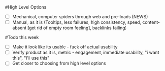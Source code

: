 #High Level Options
- [ ] Mechanical, computer spiders through web and pre-loads (NEWS)
- [ ] Manual, as it is (Tooltips, less failures, high consistency, speed, content-absent [get rid of empty room feeling], backlinks failing)

#Todo this week
- [ ] Make it look like its usable - fuck off actual usability
- [ ] Verify product as it is, metric - engagement, immediate usability, "i want this", "i'll use this"
- [ ] Get closer to choosing from high level options

